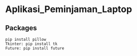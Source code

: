 # Aplikasi_Peminjaman_Laptop

## Packages
```
pip install pillow
Tkinter: pip install tk
Future: pip install future
```


